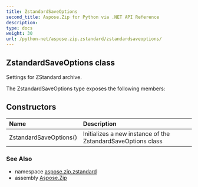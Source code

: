 ```yaml
---
title: ZstandardSaveOptions
second_title: Aspose.Zip for Python via .NET API Reference
description: 
type: docs
weight: 30
url: /python-net/aspose.zip.zstandard/zstandardsaveoptions/
---
```


## ZstandardSaveOptions class

Settings for ZStandard  archive.

The ZstandardSaveOptions type exposes the following members:
## Constructors
| Name | Description |
| :- | :- |
|ZstandardSaveOptions()|Initializes a new instance of the ZstandardSaveOptions class|

### See Also

* namespace [aspose.zip.zstandard](/zip/python-net/aspose.zip.zstandard/)
* assembly [Aspose.Zip](/zip/python-net/)

